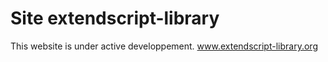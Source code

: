 # Site extendscript-library
This website is under active developpement.
www.extendscript-library.org